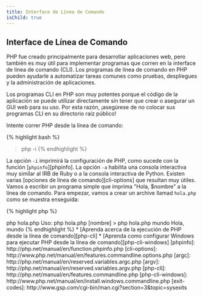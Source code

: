 ```yaml
---
title: Interface de Línea de Comando
isChild: true
---
```


## Interface de Línea de Comando

PHP fue creado principalmente para desarrollar aplicaciones web, pero también es muy útil para implementar programas que corren en la interface de línea de comando (CLI). Los programas de línea de comando en PHP pueden ayudarle a automatizar tareas comunes como pruebas, despliegues y la administración de aplicaciones.

Los programas CLI en PHP son muy potentes porque el código de la aplicación se puede utilizar directamente sin tener que crear o asegurar un GUI web para su uso. Por esta razón, ¡asegúrese de no colocar sus programas CLI en su directorio raíz público!

Intente correr PHP desde la línea de comando:

{% highlight bash %}
> php -i
{% endhighlight %}

La opción `-i` imprimirá la configuración de PHP, como sucede con la función [`phpinfo`][phpinfo]. 
La opción `-a` habilita una consola interactiva muy similar al IRB de Ruby o a la consola interactiva de Python. Existen varias [opciones de línea de comando][cli-options] que resultan muy útiles.
Vamos a escribir un programa simple que imprima "Hola, $nombre" a la línea de comando. Para empezar, vamos a crear un archive llamad `hola.php` como se muestra enseguida:

{% highlight php %}
<?php
if($argc != 2) {
    echo "Uso: php hola.php [nombre].\n";
    exit(1);
}
$nombre = $argv[1];
echo "Hola, $nombre\n";
{% endhighlight %}

PHP hace disponibles dos variables especiales basados en los argumentos que recibe el programa el ser ejecutado. El variable de tipo _entero_ [`$argc`][argc] contiene el *count* o número de argumentos y el variable de tipo _array_ [`$argv`][argv] contiene el *value* o valor de cada uno de los argumentos que se pasaron durante la ejecución. El primer argumento siempre es el nombre del archivo del programa PHP, que en este caso es `hola.php`.

La expresión `exit()` se puede usar con un número que no es cero para dejarle saber a la consola que el comando ha fallado. [Aquí][exit-codes] puede encontrar los códigos de salida más comúnmente usados.

Para ejecutar el programa desde la línea de comando: 

{% highlight bash %}
> php hola.php
Uso: php hola.php [nombre]
> php hola.php mundo
Hola, mundo
{% endhighlight %}


 * [Aprenda acerca de la ejecución de PHP desde la línea de comando][php-cli]
 * [Aprenda como configurar Windows para ejecutar PHP desde la línea de comando][php-cli-windows]


[phpinfo]: http://php.net/manual/en/function.phpinfo.php
[cli-options]: http://www.php.net/manual/en/features.commandline.options.php
[argc]: http://php.net/manual/en/reserved.variables.argc.php
[argv]: http://php.net/manual/en/reserved.variables.argv.php
[php-cli]: http://php.net/manual/en/features.commandline.php
[php-cli-windows]: http://www.php.net/manual/en/install.windows.commandline.php
[exit-codes]: http://www.gsp.com/cgi-bin/man.cgi?section=3&topic=sysexits